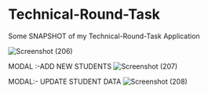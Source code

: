 # Technical-Round-Task

Some SNAPSHOT of my Technical-Round-Task Application

![Screenshot (206)](https://github.com/dev-vishalmaurya/Technical-Round-Task/assets/133156375/59e23ff7-b2c6-4d17-a9eb-064339fa6beb)


MODAL :-ADD NEW STUDENTS
![Screenshot (207)](https://github.com/dev-vishalmaurya/Technical-Round-Task/assets/133156375/93db3a6e-b221-4bfc-b76b-3898c4bf3976)

MODAL:- UPDATE STUDENT DATA
![Screenshot (208)](https://github.com/dev-vishalmaurya/Technical-Round-Task/assets/133156375/7ea7dad2-e186-464f-9fca-95c6931eff34)


